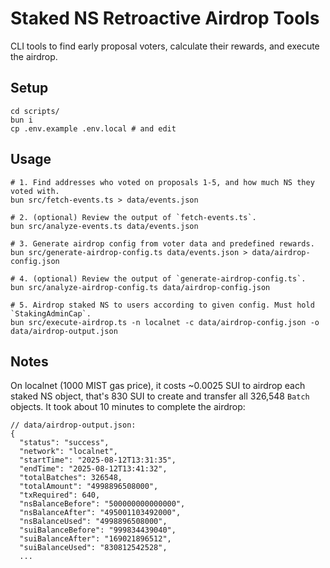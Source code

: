 # Staked NS Retroactive Airdrop Tools

CLI tools to find early proposal voters, calculate their rewards, and execute the airdrop.

## Setup

```shell
cd scripts/
bun i
cp .env.example .env.local # and edit
```

## Usage

```shell
# 1. Find addresses who voted on proposals 1-5, and how much NS they voted with.
bun src/fetch-events.ts > data/events.json

# 2. (optional) Review the output of `fetch-events.ts`.
bun src/analyze-events.ts data/events.json

# 3. Generate airdrop config from voter data and predefined rewards.
bun src/generate-airdrop-config.ts data/events.json > data/airdrop-config.json

# 4. (optional) Review the output of `generate-airdrop-config.ts`.
bun src/analyze-airdrop-config.ts data/airdrop-config.json

# 5. Airdrop staked NS to users according to given config. Must hold `StakingAdminCap`.
bun src/execute-airdrop.ts -n localnet -c data/airdrop-config.json -o data/airdrop-output.json
```

## Notes

On localnet (1000 MIST gas price), it costs ~0.0025 SUI to airdrop each staked NS object, that's 830 SUI to create and transfer all 326,548 `Batch` objects. It took about 10 minutes to complete the airdrop:

```
// data/airdrop-output.json:
{
  "status": "success",
  "network": "localnet",
  "startTime": "2025-08-12T13:31:35",
  "endTime": "2025-08-12T13:41:32",
  "totalBatches": 326548,
  "totalAmount": "4998896508000",
  "txRequired": 640,
  "nsBalanceBefore": "500000000000000",
  "nsBalanceAfter": "495001103492000",
  "nsBalanceUsed": "4998896508000",
  "suiBalanceBefore": "999834439040",
  "suiBalanceAfter": "169021896512",
  "suiBalanceUsed": "830812542528",
  ...
```
